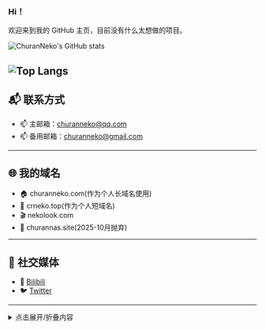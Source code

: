 ### Hi！
欢迎来到我的 GitHub 主页，目前没有什么太想做的项目。

![ChuranNeko's GitHub stats](https://github-readme-stats.vercel.app/api?username=ChuranNeko&show_icons=true)

![Top Langs](https://github-readme-stats.vercel.app/api/top-langs/?username=ChuranNeko&layout=compact)
---
## 📬 联系方式

- 📫 主邮箱：[churanneko@qq.com](mailto:churanneko@qq.com)
- 📫 备用邮箱：[churanneko@gmail.com](mailto:churanneko@gmail.com)

---

## 🌐 我的域名

- 🏠 churanneko.com(作为个人长域名使用)
- 🌸 crneko.top(作为个人短域名)
- 🎬 nekolook.com
- 🧪 churannas.site(2025-10月抛弃)

---

## 🔗 社交媒体

- 🎥 [Bilibili](https://space.bilibili.com/443211409)
- 🐦 [Twitter](https://twitter.com/ocean_bili)
---

<details> <summary>点击展开/折叠内容</summary>
  
### Tech Stack

#### 🧠 Programming Languages:
![](https://img.shields.io/badge/TypeScript-blue?style=flat-square&logo=typescript&logoColor=white) ![](https://img.shields.io/badge/TSX-blue?style=flat-square&logo=react&logoColor=white) ![](https://img.shields.io/badge/JavaScript-F7DF1E?style=flat-square&logo=javascript&logoColor=black) ![](https://img.shields.io/badge/Go-00ADD8?style=flat-square&logo=go&logoColor=white) ![](https://img.shields.io/badge/Rust-black?style=flat-square&logo=rust&logoColor=white) ![](https://img.shields.io/badge/C-gray?style=flat-square&logo=c&logoColor=white) ![](https://img.shields.io/badge/C++-00599C?style=flat-square&logo=cplusplus&logoColor=white) ![](https://img.shields.io/badge/Java-007396?style=flat-square&logo=java&logoColor=white) ![](https://img.shields.io/badge/C%23-239120?style=flat-square&logo=csharp&logoColor=white) ![](https://img.shields.io/badge/Python-3776AB?style=flat-square&logo=python&logoColor=white)

#### 🎨 Stylesheet:
![](https://img.shields.io/badge/CSS3-1572B6?style=flat-square&logo=css3&logoColor=white) ![](https://img.shields.io/badge/TailwindCSS-06B6D4?style=flat-square&logo=tailwindcss&logoColor=white) ![](https://img.shields.io/badge/UnoCSS-333333?style=flat-square&logo=unocss&logoColor=white)

#### 🧾 Markup Languages:
![](https://img.shields.io/badge/HTML5-E34F26?style=flat-square&logo=html5&logoColor=white) ![](https://img.shields.io/badge/XML-005FAD?style=flat-square&logo=xml&logoColor=white) ![](https://img.shields.io/badge/JSON-black?style=flat-square&logo=json&logoColor=white) ![](https://img.shields.io/badge/YAML-CB171E?style=flat-square&logo=yaml&logoColor=white) ![](https://img.shields.io/badge/TOML-9C4121?style=flat-square&logo=toml&logoColor=white) ![](https://img.shields.io/badge/Markdown-000000?style=flat-square&logo=markdown&logoColor=white)

#### 🧩 Frameworks:
![](https://img.shields.io/badge/React-61DAFB?style=flat-square&logo=react&logoColor=white) ![](https://img.shields.io/badge/Next.js-black?style=flat-square&logo=next.js&logoColor=white) ![](https://img.shields.io/badge/Vite-646CFF?style=flat-square&logo=vite&logoColor=white) ![](https://img.shields.io/badge/Webpack-8DD6F9?style=flat-square&logo=webpack&logoColor=white) ![](https://img.shields.io/badge/Esbuild-FFCF00?style=flat-square&logo=esbuild&logoColor=black) ![](https://img.shields.io/badge/Tauri-24C8D8?style=flat-square&logo=tauri&logoColor=white) ![](https://img.shields.io/badge/Electron-47848F?style=flat-square&logo=electron&logoColor=white) ![](https://img.shields.io/badge/Echo-00ADD8?style=flat-square&logo=go&logoColor=white) ![](https://img.shields.io/badge/Fiber-00ADD8?style=flat-square&logo=go&logoColor=white) ![](https://img.shields.io/badge/Hexo-0E83CD?style=flat-square&logo=Hexo&logoColor=white)

#### ☸️ DevOps / Platform:
![](https://img.shields.io/badge/Kubernetes-326CE5?style=flat-square&logo=kubernetes&logoColor=white)

#### 🖥️ Operating Systems:
![](https://img.shields.io/badge/macOS-000000?style=flat-square&logo=apple&logoColor=white) ![](https://img.shields.io/badge/Arch%20Linux-1793D1?style=flat-square&logo=archlinux&logoColor=white) ![](https://img.shields.io/badge/Ubuntu-E95420?style=flat-square&logo=ubuntu&logoColor=white) ![](https://img.shields.io/badge/HarmonyOS-black?style=flat-square&logo=harmonyos&logoColor=white) ![](https://img.shields.io/badge/Android-3DDC84?style=flat-square&logo=android&logoColor=white) ![](https://img.shields.io/badge/Windows-0078D6?style=flat-square&logo=windows&logoColor=white)

#### 🗃️ Databases:
![](https://img.shields.io/badge/MongoDB-47A248?style=flat-square&logo=mongodb&logoColor=white) ![](https://img.shields.io/badge/MySQL-4479A1?style=flat-square&logo=mysql&logoColor=white) ![](https://img.shields.io/badge/SQLite-003B57?style=flat-square&logo=sqlite&logoColor=white)

#### 🎮 Others:
![](https://img.shields.io/badge/Git-F05032?style=flat-square&logo=git&logoColor=white) ![](https://img.shields.io/badge/Minecraft-3C9A1A?style=flat-square&logo=minecraft&logoColor=white)
</details>

